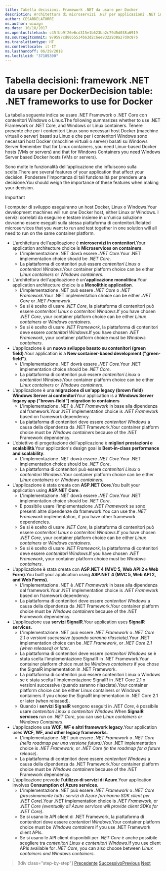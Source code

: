```yaml
---
title: Tabella decisioni. Framework .NET da usare per Docker
description: Architettura di microservizi .NET per applicazioni .NET in contenitori | Tabella decisioni, framework .NET da usare per Docker
author: CESARDELATORRE
ms.author: wiwagn
ms.date: 10/18/2017
ms.openlocfilehash: c45fbb9f26e6cd315e1b623ba2c79d5d038a6919
ms.sourcegitcommit: 979597cd8055534b63d2c6ee8322938a27d0c87b
ms.translationtype: HT
ms.contentlocale: it-IT
ms.lasthandoff: 06/29/2018
ms.locfileid: "37105300"
---
```

# <a name="decision-table-net-frameworks-to-use-for-docker"></a><span data-ttu-id="5f747-104">Tabella decisioni: framework .NET da usare per Docker</span><span class="sxs-lookup"><span data-stu-id="5f747-104">Decision table: .NET frameworks to use for Docker</span></span>

<span data-ttu-id="5f747-105">La tabella seguente indica se usare .NET Framework o .NET Core con contenitori Windows o Linux.</span><span class="sxs-lookup"><span data-stu-id="5f747-105">The following summarizes whether to use .NET Framework or .NET Core, and Windows or Linux containers.</span></span> <span data-ttu-id="5f747-106">Tenere presente che per i contenitori Linux sono necessari host Docker (macchine virtuali o server) basati su Linux e che per i contenitori Windows sono necessari host Docker (macchine virtuali o server) basati su Windows Server.</span><span class="sxs-lookup"><span data-stu-id="5f747-106">Remember that for Linux containers, you need Linux-based Docker hosts (VMs or servers) and that for Windows Containers you need Windows Server based Docker hosts (VMs or servers).</span></span>

<span data-ttu-id="5f747-107">Sono molte le funzionalità dell'applicazione che influiscono sulla scelta.</span><span class="sxs-lookup"><span data-stu-id="5f747-107">There are several features of your application that affect your decision.</span></span> <span data-ttu-id="5f747-108">Ponderare l'importanza di tali funzionalità per prendere una decisione.</span><span class="sxs-lookup"><span data-stu-id="5f747-108">You should weigh the importance of these features when making your decision.</span></span>

> [!IMPORTANT]
> <span data-ttu-id="5f747-109">I computer di sviluppo eseguiranno un host Docker, Linux o Windows.</span><span class="sxs-lookup"><span data-stu-id="5f747-109">Your development machines will run one Docker host, either Linux or Windows.</span></span> <span data-ttu-id="5f747-110">I servizi correlati da eseguire e testare insieme in un'unica soluzione dovranno essere eseguiti sulla stessa piattaforma di contenitori.</span><span class="sxs-lookup"><span data-stu-id="5f747-110">Related microservices that you want to run and test together in one solution will all need to run on the same container platform.</span></span>

* <span data-ttu-id="5f747-111">L'architettura dell'applicazione è **microservizi in contenitori**.</span><span class="sxs-lookup"><span data-stu-id="5f747-111">Your application architecture choice is **Microservices on containers**.</span></span>
    - <span data-ttu-id="5f747-112">L'implementazione .NET dovrà essere *.NET Core*.</span><span class="sxs-lookup"><span data-stu-id="5f747-112">Your .NET implementation choice should be *.NET Core*.</span></span>
    - <span data-ttu-id="5f747-113">La piattaforma di contenitori può essere *contenitori Linux* o *contenitori Windows*.</span><span class="sxs-lookup"><span data-stu-id="5f747-113">Your container platform choice can be either *Linux containers* or *Windows containers*.</span></span>
* <span data-ttu-id="5f747-114">L'architettura dell'applicazione è un'**applicazione monolitica**.</span><span class="sxs-lookup"><span data-stu-id="5f747-114">Your application architecture choice is a **Monolithic application**.</span></span>
    - <span data-ttu-id="5f747-115">L'implementazione .NET può essere *.NET Core* o *.NET Framework*.</span><span class="sxs-lookup"><span data-stu-id="5f747-115">Your .NET implementation choice can be either *.NET Core* or *.NET Framework*.</span></span>
    - <span data-ttu-id="5f747-116">Se si è scelto di usare *.NET Core*, la piattaforma di contenitori può essere *contenitori Linux* o *contenitori Windows*.</span><span class="sxs-lookup"><span data-stu-id="5f747-116">If you have chosen *.NET Core*, your container platform choice can be either *Linux containers* or *Windows containers*.</span></span>
    - <span data-ttu-id="5f747-117">Se si è scelto di usare *.NET Framework*, la piattaforma di contenitori deve essere *contenitori Windows*.</span><span class="sxs-lookup"><span data-stu-id="5f747-117">If you have chosen *.NET Framework*, your container platform choice must be *Windows containers*.</span></span>
* <span data-ttu-id="5f747-118">L'applicazione è un **nuovo sviluppo basato su contenitori (green field)**.</span><span class="sxs-lookup"><span data-stu-id="5f747-118">Your application is a  **New container-based development ("green-field")**.</span></span>
    - <span data-ttu-id="5f747-119">L'implementazione .NET dovrà essere *.NET Core*.</span><span class="sxs-lookup"><span data-stu-id="5f747-119">Your .NET implementation choice should be *.NET Core*.</span></span>
    - <span data-ttu-id="5f747-120">La piattaforma di contenitori può essere *contenitori Linux* o *contenitori Windows*.</span><span class="sxs-lookup"><span data-stu-id="5f747-120">Your container platform choice can be either *Linux containers* or *Windows containers*.</span></span>
* <span data-ttu-id="5f747-121">L'applicazione è una **migrazione di un'app legacy (brown field) Windows Server ai contenitori**</span><span class="sxs-lookup"><span data-stu-id="5f747-121">Your application is a **Windows Server legacy app ("brown-field") migration to containers**</span></span>
    - <span data-ttu-id="5f747-122">L'implementazione .NET è *.NET Framework* in base alla dipendenza dal framework.</span><span class="sxs-lookup"><span data-stu-id="5f747-122">Your .NET implementation choice is *.NET Framework* based on framework dependency.</span></span>
    - <span data-ttu-id="5f747-123">La piattaforma di contenitori deve essere *contenitori Windows* a causa della dipendenza da .NET Framework.</span><span class="sxs-lookup"><span data-stu-id="5f747-123">Your container platform choice must be *Windows containers* because of the .NET Framework dependency.</span></span>
* <span data-ttu-id="5f747-124">L'obiettivo di progettazione dell'applicazione è **migliori prestazioni e scalabilità**.</span><span class="sxs-lookup"><span data-stu-id="5f747-124">Your application's design goal is **Best-in-class performance and scalability**.</span></span>
    - <span data-ttu-id="5f747-125">L'implementazione .NET dovrà essere *.NET Core*.</span><span class="sxs-lookup"><span data-stu-id="5f747-125">Your .NET implementation choice should be *.NET Core*.</span></span>
    - <span data-ttu-id="5f747-126">La piattaforma di contenitori può essere *contenitori Linux* o *contenitori Windows*.</span><span class="sxs-lookup"><span data-stu-id="5f747-126">Your container platform choice can be either *Linux containers* or *Windows containers*.</span></span>
* <span data-ttu-id="5f747-127">L'applicazione è stata creata con **ASP.NET Core**.</span><span class="sxs-lookup"><span data-stu-id="5f747-127">You built your application using **ASP.NET Core**.</span></span>
    - <span data-ttu-id="5f747-128">L'implementazione .NET dovrà essere *.NET Core*.</span><span class="sxs-lookup"><span data-stu-id="5f747-128">Your .NET implementation choice should be *.NET Core*.</span></span>
    - <span data-ttu-id="5f747-129">È possibile usare l'implementazione *.NET Framework* se sono presenti altre dipendenze da framework.</span><span class="sxs-lookup"><span data-stu-id="5f747-129">You can use the *.NET Framework* implementation, if you have other framework dependencies.</span></span>
    - <span data-ttu-id="5f747-130">Se si è scelto di usare *.NET Core*, la piattaforma di contenitori può essere *contenitori Linux* o *contenitori Windows*.</span><span class="sxs-lookup"><span data-stu-id="5f747-130">If you have chosen *.NET Core*, your container platform choice can be either *Linux containers* or *Windows containers*.</span></span>
    - <span data-ttu-id="5f747-131">Se si è scelto di usare *.NET Framework*, la piattaforma di contenitori deve essere *contenitori Windows*.</span><span class="sxs-lookup"><span data-stu-id="5f747-131">If you have chosen *.NET Framework*, your container platform choice must be *Windows containers*.</span></span>
* <span data-ttu-id="5f747-132">L'applicazione è stata creata con **ASP.NET 4 (MVC 5, Web API 2 e Web Form)**.</span><span class="sxs-lookup"><span data-stu-id="5f747-132">You built your application using **ASP.NET 4 (MVC 5, Web API 2, and Web Forms)**.</span></span>
    - <span data-ttu-id="5f747-133">L'implementazione .NET è *.NET Framework* in base alla dipendenza dal framework.</span><span class="sxs-lookup"><span data-stu-id="5f747-133">Your .NET implementation choice is *.NET Framework* based on framework dependency.</span></span>
    - <span data-ttu-id="5f747-134">La piattaforma di contenitori deve essere *contenitori Windows* a causa della dipendenza da .NET Framework.</span><span class="sxs-lookup"><span data-stu-id="5f747-134">Your container platform choice must be *Windows containers* because of the .NET Framework dependency.</span></span>
* <span data-ttu-id="5f747-135">L'applicazione usa **servizi SignalR**.</span><span class="sxs-lookup"><span data-stu-id="5f747-135">Your application uses **SignalR services**.</span></span>
    - <span data-ttu-id="5f747-136">L'implementazione .NET può essere *.NET Framework* o *.NET Core 2.1 o versioni successive (quando saranno rilasciate)*.</span><span class="sxs-lookup"><span data-stu-id="5f747-136">Your .NET implementation choice can be *.NET Framework*, or *.NET Core 2.1 (when released) or later*.</span></span>
    - <span data-ttu-id="5f747-137">La piattaforma di contenitori deve essere *contenitori Windows* se è stata scelta l'implementazione SignalR in .NET Framework.</span><span class="sxs-lookup"><span data-stu-id="5f747-137">Your container platform choice must be *Windows containers* if you chose the SignalR implementation in .NET Framework.</span></span>
    - <span data-ttu-id="5f747-138">La piattaforma di contenitori può essere contenitori Linux o Windows se è stata scelta l'implementazione SignalR in .NET Core 2.1 o versioni successive (quando saranno rilasciate).</span><span class="sxs-lookup"><span data-stu-id="5f747-138">Your container platform choice can be either Linux containers or Windows containers if you chose the SignalR implementation in .NET Core 2.1 or later (when released).</span></span>  
    - <span data-ttu-id="5f747-139">Quando i **servizi SignalR** vengono eseguiti in *.NET Core*, è possibile usare *contenitori Linux o contenitori Windows*.</span><span class="sxs-lookup"><span data-stu-id="5f747-139">When **SignalR services** run on *.NET Core*, you can use *Linux containers or Windows Containers*.</span></span>
* <span data-ttu-id="5f747-140">L'applicazione usa **WCF, WF e altri framework legacy**.</span><span class="sxs-lookup"><span data-stu-id="5f747-140">Your application uses **WCF, WF, and other legacy frameworks**.</span></span>
    - <span data-ttu-id="5f747-141">L'implementazione .NET può essere *.NET Framework* o *.NET Core (nella roadmap per una versione futura)*.</span><span class="sxs-lookup"><span data-stu-id="5f747-141">Your .NET implementation choice is *.NET Framework*, or *.NET Core (in the roadmap for a future release)*.</span></span>
    - <span data-ttu-id="5f747-142">La piattaforma di contenitori deve essere *contenitori Windows* a causa della dipendenza da .NET Framework.</span><span class="sxs-lookup"><span data-stu-id="5f747-142">Your container platform choice must be *Windows containers* because of the .NET Framework dependency.</span></span>
* <span data-ttu-id="5f747-143">L'applicazione prevede l'**utilizzo di servizi di Azure**.</span><span class="sxs-lookup"><span data-stu-id="5f747-143">Your application involves **Consumption of Azure services**.</span></span>
    - <span data-ttu-id="5f747-144">L'implementazione .NET può essere *.NET Framework* o *.NET Core (prossimamente tutti i servizi di Azure forniranno SDK client per .NET Core)*.</span><span class="sxs-lookup"><span data-stu-id="5f747-144">Your .NET implementation choice is *.NET Framework*, or *.NET Core (eventually all Azure services will provide client SDKs for .NET Core)*.</span></span>
    - <span data-ttu-id="5f747-145">Se si usano le API client di .NET Framework, la piattaforma di contenitori deve essere *contenitori Windows*.</span><span class="sxs-lookup"><span data-stu-id="5f747-145">Your container platform choice must be *Windows containers* if you use .NET Framework client APIs.</span></span>
    - <span data-ttu-id="5f747-146">Se si usano le API client disponibili per *.NET Core* è anche possibile scegliere tra *contenitori Linux e contenitori Windows*.</span><span class="sxs-lookup"><span data-stu-id="5f747-146">If you use client APIs available for *.NET Core*, you can also choose between *Linux containers and Windows containers*.</span></span>

>[!div class="step-by-step"]
<span data-ttu-id="5f747-147">[Precedente](net-framework-container-scenarios.md)
[Successivo](net-container-os-targets.md)</span><span class="sxs-lookup"><span data-stu-id="5f747-147">[Previous](net-framework-container-scenarios.md)
[Next](net-container-os-targets.md)</span></span>
